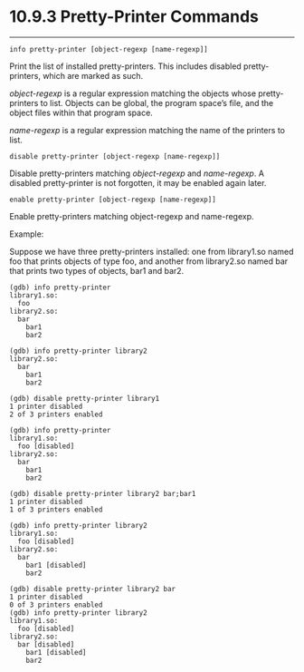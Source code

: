 # 10.9.3 Pretty-Printer Commands

----

```
info pretty-printer [object-regexp [name-regexp]]
```
Print the list of installed pretty-printers. This includes disabled pretty-printers, which are marked as such.

_object-regexp_ is a regular expression matching the objects whose pretty-printers to list. Objects can be global, the program space’s file, and the object files within that program space.

_name-regexp_ is a regular expression matching the name of the printers to list.

```
disable pretty-printer [object-regexp [name-regexp]]
```
Disable pretty-printers matching _object-regexp_ and _name-regexp_. A disabled pretty-printer is not forgotten, it may be enabled again later.

```
enable pretty-printer [object-regexp [name-regexp]]
```
Enable pretty-printers matching object-regexp and name-regexp.

Example:

Suppose we have three pretty-printers installed: one from library1.so named foo that prints objects of type foo, and another from library2.so named bar that prints two types of objects, bar1 and bar2.

```
(gdb) info pretty-printer
library1.so:
  foo
library2.so:
  bar
    bar1
    bar2

(gdb) info pretty-printer library2
library2.so:
  bar
    bar1
    bar2

(gdb) disable pretty-printer library1
1 printer disabled
2 of 3 printers enabled

(gdb) info pretty-printer
library1.so:
  foo [disabled]
library2.so:
  bar
    bar1
    bar2

(gdb) disable pretty-printer library2 bar;bar1
1 printer disabled
1 of 3 printers enabled

(gdb) info pretty-printer library2
library1.so:
  foo [disabled]
library2.so:
  bar
    bar1 [disabled]
    bar2

(gdb) disable pretty-printer library2 bar
1 printer disabled
0 of 3 printers enabled
(gdb) info pretty-printer library2
library1.so:
  foo [disabled]
library2.so:
  bar [disabled]
    bar1 [disabled]
    bar2
```
